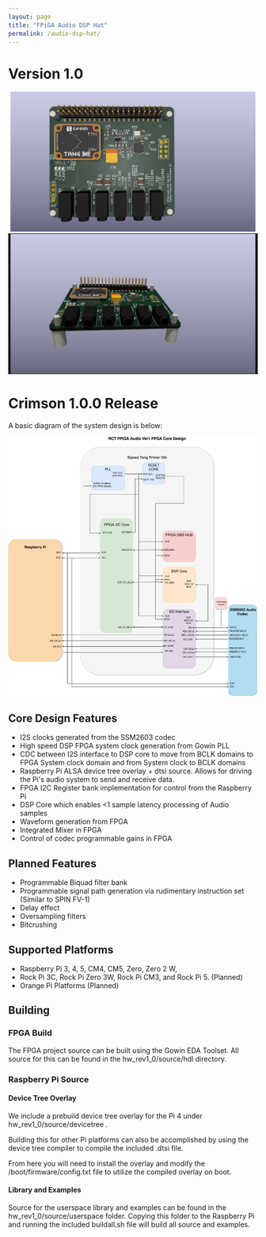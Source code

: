 ```yaml
---
layout: page
title: "FPiGA Audio DSP Hat"
permalink: /audio-dsp-hat/
---
```


# Version 1.0

![Overhead](https://github.com/Radical-Computer-Technologies/FPiGA-Audio-Hat/blob/main/photos/FPiGA_Audio-overhead.png "Overhead")
![Front Facing Tilt](https://github.com/Radical-Computer-Technologies/FPiGA-Audio-Hat/blob/main/photos/FPiGA_Audio-fwdtilt.jpg "Front Facing Tile")

# Crimson 1.0.0 Release

A basic diagram of the system design is below:

![Core Design](https://github.com/Radical-Computer-Technologies/FPiGA-Audio-Hat/blob/main/photos/FPiGA-Audio-1.0-FPGA-CoreDesign.png "Core Design")

## Core Design Features
* I2S clocks generated from the SSM2603 codec
* High speed DSP FPGA system clock generation from Gowin PLL
* CDC between I2S interface to DSP core to move from BCLK domains to FPGA System clock domain and from System clock to BCLK domains
* Raspberry Pi ALSA device tree overlay + dtsi source. Allows for driving the Pi's audio system to send and receive data.
* FPGA I2C Register bank implementation for control from the Raspberry Pi
* DSP Core which enables <1 sample latency processing of Audio samples
* Waveform generation from FPGA
* Integrated Mixer in FPGA
* Control of codec programmable gains in FPGA
## Planned Features
* Programmable Biquad filter bank
* Programmable signal path generation via rudimentary instruction set (Similar to SPIN FV-1)
* Delay effect
* Oversampling filters
* Bitcrushing


## Supported Platforms
* Raspberry Pi 3, 4, 5, CM4, CM5, Zero, Zero 2 W,
* Rock Pi 3C, Rock Pi Zero 3W, Rock Pi CM3, and Rock Pi 5. (Planned)
* Orange Pi Platforms (Planned)

## Building

### FPGA Build
The FPGA project source can be built using the Gowin EDA Toolset. All source for this can be found in the hw_rev1_0/source/hdl directory.

### Raspberry Pi Source

#### Device Tree Overlay
We include a prebuild device tree overlay for the Pi 4 under hw_rev1_0/source/devicetree . 

Building this for other Pi platforms can also be accomplished by using the device tree compiler to compile the included .dtsi file. 

From here you will need to install the overlay and modify the /boot/firmware/config.txt file to utilize the compiled overlay on boot.

#### Library and Examples
Source for the userspace library and examples can be found in the hw_rev1_0/source/userspace folder. Copying this folder to the Raspberry Pi and running the included 
buildall.sh file will build all source and examples.



